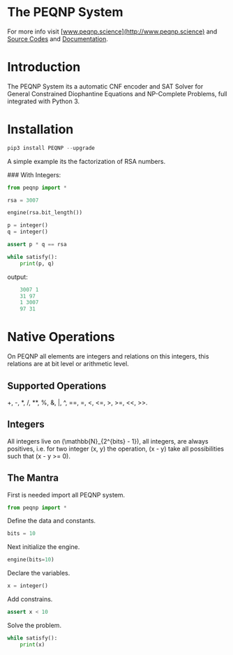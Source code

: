 # The PEQNP System

For more info visit [www.peqnp.science](http://www.peqnp.science) and [Source Codes](https://github.com/maxtuno/PEQNP) and [Documentation](https://peqnp.readthedocs.io).

# Introduction

The PEQNP System its a automatic CNF encoder and SAT Solver for General Constrained Diophantine Equations and NP-Complete Problems, full integrated with Python 3.

# Installation

```python
pip3 install PEQNP --upgrade
```

A simple example its the factorization of RSA numbers.
    
### With Integers:    
    
```python
from peqnp import *

rsa = 3007

engine(rsa.bit_length())

p = integer()
q = integer()

assert p * q == rsa

while satisfy():
    print(p, q)
```
output:
```python
    3007 1
    31 97
    1 3007
    97 31
```

# Native Operations

On PEQNP all elements are integers and relations on this integers, this relations are at bit level or arithmetic level.

## Supported Operations

+, -, *, /, **, %, &, |, ^, ==, =, <, <=, >, >=, <<, >>. 

## Integers

All integers live on \(\mathbb{N}_{2^{bits} - 1}\), all integers, are always positives, i.e. for two integer \(x, y\) the operation, \(x - y\) take all possibilities such that \(x - y >= 0\).         

## The Mantra

First is needed import all PEQNP system.

```python
from peqnp import *
```

Define the data and constants.

```python
bits = 10
```

Next initialize the engine.

```python
engine(bits=10)
```

Declare the variables.

```python
x = integer()
```

Add constrains.

```python
assert x < 10
```

Solve the problem.

```python
while satisfy():
    print(x)
```

